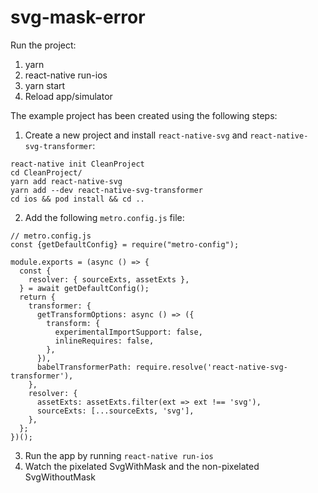 # svg-mask-error
Run the project:
1. yarn
2. react-native run-ios
3. yarn start
4. Reload app/simulator


The example project has been created using the following steps:

1. Create a new project and install `react-native-svg` and `react-native-svg-transformer`:
```
react-native init CleanProject
cd CleanProject/
yarn add react-native-svg
yarn add --dev react-native-svg-transformer
cd ios && pod install && cd ..
```

2. Add the following `metro.config.js` file:
```
// metro.config.js
const {getDefaultConfig} = require("metro-config");

module.exports = (async () => {
  const {
    resolver: { sourceExts, assetExts },
  } = await getDefaultConfig();
  return {
    transformer: {
      getTransformOptions: async () => ({
        transform: {
          experimentalImportSupport: false,
          inlineRequires: false,
        },
      }),
      babelTransformerPath: require.resolve('react-native-svg-transformer'),
    },
    resolver: {
      assetExts: assetExts.filter(ext => ext !== 'svg'),
      sourceExts: [...sourceExts, 'svg'],
    },
  };
})();
```

3. Run the app by running `react-native run-ios`
4. Watch the pixelated SvgWithMask and the non-pixelated SvgWithoutMask
